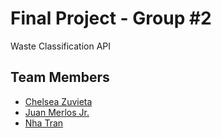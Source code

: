 # Final Project - Group #2

Waste Classification API

## Team Members

- [Chelsea Zuvieta](https://www.github.com/username)
- [Juan Merlos Jr.](https://github.com/username)
- [Nha Tran](https://github.com/nhatrangtrannt)